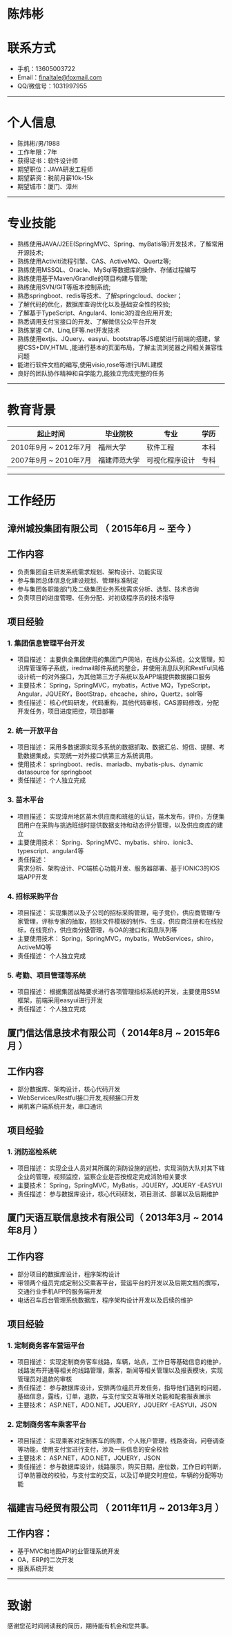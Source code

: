 
# 陈炜彬

# 联系方式

- 手机：13605003722 
- Email：finaltale@foxmail.com 
- QQ/微信号：1031997955

* * *

# 个人信息

 - 陈炜彬/男/1988 
 - 工作年限：7年
 - 获得证书：软件设计师
 - 期望职位：JAVA研发工程师
 - 期望薪资：税前月薪10k-15k
 - 期望城市：厦门、漳州

* * *

# 专业技能
- 熟练使用JAVA/J2EE(SpringMVC、Spring、myBatis等)开发技术，了解常用开源技术;
- 熟练使用Activiti流程引擎、CAS、ActiveMQ、Quertz等;
- 熟练使用MSSQL、Oracle、MySql等数据库的操作、存储过程编写
- 熟练使用基于Maven/Grandle的项目构建与管理;
- 熟练使用SVN/GIT等版本控制系统;
- 熟悉springboot、redis等技术、了解springcloud、docker；
- 了解代码的优化，数据库查询优化以及基础安全性的校验;
- 了解基于TypeScript、Angular4、Ionic3的混合应用开发;
- 熟悉调用支付宝接口的开发、了解微信公众平台开发
- 熟练掌握 C#、Linq,EF等.net开发技术
- 熟练使用extjs、JQuery、easyui、bootstrap等JS框架进行前端的搭建，掌握CSS+DIV,HTML ,能进行基本的页面布局，了解主流浏览器之间相关兼容性问题
- 能进行软件文档的编写,使用visio,rose等进行UML建模
- 良好的团队协作精神和自学能力,能独立完成完整的任务

* * *

# 教育背景

起止时间               |   毕业院校     |  专业          | 学历
--------------------- | -------------- | ------------- |---------
2010年9月 ~ 2012年7月  |   福州大学     |  软件工程      |  本科
2007年9月 ~ 2010年7月  |   福建师范大学 |  可视化程序设计 | 专科


* * *

# 工作经历

## 漳州城投集团有限公司 （ 2015年6月 ~ 至今 ）
## 工作内容
- 负责集团自主研发系统需求规划、架构设计、功能实现
- 参与集团总体信息化建设规划、管理标准制定
- 参与集团各职能部门及二级集团业务系统需求分析、选型、技术咨询
- 负责项目的进度管理、任务分配、对初级程序员的技术指导

## 项目经验

### 1. 集团信息管理平台开发
- 项目描述：
主要供全集团使用的集团门户网站，在线办公系统，公文管理，知识库管理等子系统，iredmail邮件系统的整合，并使用消息队列和RestFul风格设计统一的对外接口，为其他第三方子系统以及APP端提供数据接口服务
- 主要技术：
Spring，SpringMVC，mybatis，Active MQ，TypeScript，Angular，JQUERY，BootStrap，ehcache，shiro，Quertz，solr等
- 责任描述：
核心代码研发，代码重构，其他代码审核，CAS源码修改，分配开发任务，项目进度把控，项目部署

### 2. 统一开放平台
- 项目描述：
采用多数据源实现多系统的数据抓取、数据汇总、短信、提醒、考勤数据集成，实现统一对外接口供第三方系统调用。 
- 使用技术：
springboot、redis、mariadb、mybatis-plus、dynamic datasource for springboot 
- 责任描述：
个人独立完成

### 3. 苗木平台
-  项目描述：
实现漳州地区苗木供应商和班组的认证，苗木发布，评价，方便集团用户在采购与挑选班组时提供数据支持和动态评分管理，以及供应商库的建立
- 主要使用技术：
Spring、SpringMVC、mybatis、shiro、ionic3、typescript、angular4等
- 责任描述：   
需求分析、架构设计、PC端核心功能开发、服务器部署、基于IONIC3的IOS端APP开发

### 4. 招标采购平台
- 项目描述：
实现集团以及子公司的招标采购管理，电子竞价，供应商管理/专家管理，评标专家的抽取，招标文件模板的制作、生成，供应商注册和在线投标，在线竞价，供应商分级管理，与OA的接口和消息队列等
- 主要使用技术：
Spring，SpringMVC，mybatis，WebServices，shiro，ActiveMQ等
- 责任描述：
个人独立完成

### 5. 考勤、项目管理等系统
- 项目描述：
根据集团战略要求进行各项管理指标系统的开发，主要使用SSM框架，前端采用easyui进行开发
- 责任描述：
个人独立完成



## 厦门信达信息技术有限公司（ 2014年8月 ~ 2015年6月 ）
## 工作内容

- 部分数据库、架构设计，核心代码开发
- WebServices/Restful接口开发,视频接口开发
- 闸机客户端系统开发，串口通讯

## 项目经验

### 1. 消防巡检系统
- 项目描述：
实现企业人员对其所属的消防设施的巡检，实现消防大队对其下辖企业的管理，视频监控，监察企业是否按规定完成消防相关要求
- 主要技术：
Spring，SpringMVC，MyBatis，JQUERY，JQUERY -EASYUI
- 责任描述：
参与数据库设计，核心代码研发，项目测试、部署以及后期维护



## 厦门天语互联信息技术有限公司（ 2013年3月 ~ 2014年8月 ）
## 工作内容
- 部分项目的数据库设计，程序架构设计
- 带领两个组员完成定制公交乘客平台，营运平台的开发以及后期文档的撰写，交通行业手机APP的服务端开发
- 电话召车后台管理系统数据库，程序架构设计开发以及后续的维护
  
## 项目经验

### 1. 定制商务客车营运平台
- 项目描述：
实现定制商务客车线路，车辆，站点，工作日等基础信息的维护，线路发布开通等相关的线路管理，乘客，新闻等相关管理以及报表模块，实现管理员对退款的审核
- 责任描述：
参与数据库设计，安排两位组员开发任务，指导他们遇到的问题，基础信息，露线，订单，退款，与支付宝交互等相关功能和配套报表展示
- 主要技术：
ASP.NET，ADO.NET，JQUERY，JQUERY -EASYUI，JSON

### 2. 定制商务客车乘客平台
- 项目描述：
实现乘客对定制客车的购票，个人账户管理，线路查询，问卷调查等功能，使用支付宝进行支付，涉及一些信息的安全校验
- 主要技术：
ASP.NET，ADO.NET，JQUERY，JSON
- 责任描述：	
参与数据库设计，线路展示，购买日期，座位数，工作日的判断，订单防篡改的校验，与支付宝的交互，以及订单提交时座位，车辆的分配等功能
    


## 福建吉马经贸有限公司 （ 2011年11月 ~ 2013年3月 ）
## 工作内容：
- 基于MVC和地图API的业管理系统开发
- OA，ERP的二次开发
- 报表系统开发

* * *
 
# 致谢
感谢您花时间阅读我的简历，期待能有机会和您共事。
      
